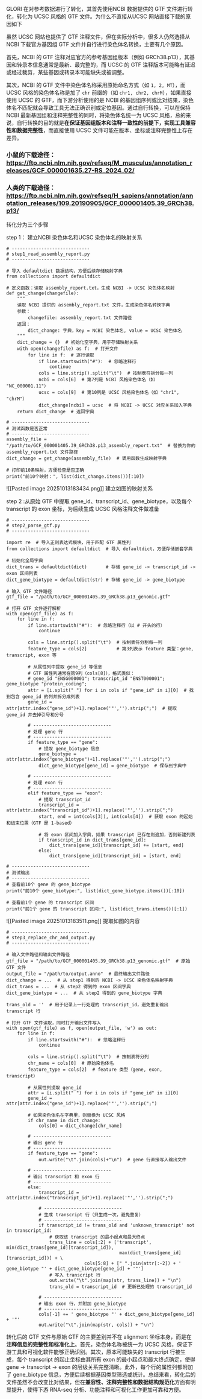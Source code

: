 GLORI 在对参考数据进行了转化，其首先使用NCBI 数据提供的 GTF 文件进行转化，转化为 UCSC 风格的 GTF 文件。为什么不直接从UCSC 网站直接下载的原因如下

虽然 UCSC 网站也提供了 GTF 注释文件，但在实际分析中，很多人仍然选择从 NCBI 下载官方基因组 GTF 文件并自行进行染色体名转换，主要有几个原因。

首先，NCBI 的 GTF 注释对应官方的参考基因组版本（例如 GRCh38.p13），其基因和转录本信息通常是最新、最完整的，而 UCSC 的 GTF 注释版本可能略有延迟或经过裁剪，某些基因或转录本可能缺失或被调整。

其次，NCBI 的 GTF 文件中染色体名称采用原始命名方式（如 `1, 2, MT`），而 UCSC 风格的染色体名称是加了 `chr` 前缀的（如 `chr1, chr2, chrM`），如果直接使用 UCSC 的 GTF，而下游分析使用的是 NCBI 的基因组序列或比对结果，染色体名不匹配就会导致工具无法正确识别或定位基因。通过自行转换，可以在保持 NCBI 最新基因组和注释完整性的同时，将染色体名统一为 UCSC 风格，总的来说，自行转换的目的就是**在保证基因组版本和注释一致性的前提下，实现工具兼容性和数据完整性**，而直接使用 UCSC 文件可能在版本、坐标或注释完整性上存在差异。

### 小鼠的下载途径：https://ftp.ncbi.nlm.nih.gov/refseq/M_musculus/annotation_releases/GCF_000001635.27-RS_2024_02/
### 人类的下载途径：https://ftp.ncbi.nlm.nih.gov/refseq/H_sapiens/annotation/annotation_releases/109.20190905/GCF_000001405.39_GRCh38.p13/


转化分为三个步骤
 
step 1： 建立NCBI 染色体名和UCSC 染色体名的映射关系
```
# -----------------------------
# step1_read_assembly_report.py
# -----------------------------

# 导入 defaultdict 数据结构，方便后续存储映射字典
from collections import defaultdict

# 定义函数：读取 assembly_report.txt，生成 NCBI -> UCSC 染色体名映射
def get_change(changefile):
    """
    读取 NCBI 提供的 assembly_report.txt 文件，生成染色体名转换字典
    参数：
        changefile: assembly_report.txt 文件路径
    返回：
        dict_change: 字典，key = NCBI 染色体名, value = UCSC 染色体名
    """
    dict_change = {}  # 初始化空字典，用于存储映射关系
    with open(changefile) as f:  # 打开文件
        for line in f:  # 逐行读取
            if line.startswith("#"):  # 忽略注释行
                continue
            cols = line.strip().split("\t")  # 按制表符拆分每一列
            ncbi = cols[6]  # 第7列是 NCBI 风格染色体名（如 "NC_000001.11"）
            ucsc = cols[9]  # 第10列是 UCSC 风格染色体名（如 "chr1", "chrM"）
            dict_change[ncbi] = ucsc  # 将 NCBI -> UCSC 对应关系加入字典
    return dict_change  # 返回字典

# -----------------------------
# 测试函数是否正常
# -----------------------------
assembly_file = "/path/to/GCF_000001405.39_GRCh38.p13_assembly_report.txt"  # 替换为你的 assembly_report.txt 文件路径
dict_change = get_change(assembly_file)  # 调用函数生成映射字典

# 打印前10条映射，方便检查是否正确
print("前10个映射：", list(dict_change.items())[:10])
```
![[Pasted image 20251013183434.png]]
建立如图的映射关系


step 2 :从原始 GTF 中提取 gene_id、transcript_id、gene_biotype，以及每个 transcript 的 exon 坐标，为后续生成 UCSC 风格注释文件做准备
```
# -----------------------------
# step2_parse_gtf.py
# -----------------------------

import re  # 导入正则表达式模块，用于匹配 GTF 属性列
from collections import defaultdict  # 导入 defaultdict，方便存储嵌套字典

# 初始化全局字典
dict_trans = defaultdict(dict)       # 存储 gene_id -> transcript_id -> exon 区间列表
dict_gene_biotype = defaultdict(str) # 存储 gene_id -> gene_biotype

# 输入 GTF 文件路径
gtf_file = "/path/to/GCF_000001405.39_GRCh38.p13_genomic.gtf"

# 打开 GTF 文件逐行解析
with open(gtf_file) as f:
    for line in f:
        if line.startswith("#"):  # 忽略注释行（以 # 开头的行）
            continue
        
        cols = line.strip().split("\t")  # 按制表符分割每一列
        feature_type = cols[2]           # 第3列表示 feature 类型：gene, transcript, exon 等

        # 从属性列中提取 gene_id 等信息
        # GTF 属性列通常在第9列（cols[8]），格式类似：
        # gene_id "ENSG000001"; transcript_id "ENST000001"; gene_biotype "protein_coding";
        attr = [i.split(" ") for i in cols if "gene_id" in i][0]  # 找到包含 gene_id 的列并拆分成列表
        gene_id = attr[attr.index("gene_id")+1].replace('"','').strip(";")  # 提取 gene_id 并去掉引号和分号

        # -----------------------------
        # 处理 gene 行
        # -----------------------------
        if feature_type == "gene":
            # 提取 gene_biotype 信息
            gene_biotype = attr[attr.index("gene_biotype")+1].replace('"','').strip(";")
            dict_gene_biotype[gene_id] = gene_biotype  # 保存到字典中

        # -----------------------------
        # 处理 exon 行
        # -----------------------------
        elif feature_type == "exon":
            # 提取 transcript_id
            transcript_id = attr[attr.index("transcript_id")+1].replace('"','').strip(";")
            start, end = int(cols[3]), int(cols[4])  # 获取 exon 的起始和结束位置（GTF 是 1-based）
            
            # 将 exon 区间加入字典，如果 transcript 已存在则追加，否则新建列表
            if transcript_id in dict_trans[gene_id]:
                dict_trans[gene_id][transcript_id] += [start, end]
            else:
                dict_trans[gene_id][transcript_id] = [start, end]

# -----------------------------
# 测试输出
# -----------------------------
# 查看前10个 gene 的 gene_biotype
print("前10个 gene_biotype:", list(dict_gene_biotype.items())[:10])

# 查看前1个 gene 的 transcript 区间
print("前1个 gene 的 transcript 区间:", list(dict_trans.items())[:1])

```

![[Pasted image 20251013183511.png]]
提取如图的内容


```
# -----------------------------
# step3_replace_chr_and_output.py
# -----------------------------

# 输入文件路径和输出文件路径
gtf_file = "/path/to/GCF_000001405.39_GRCh38.p13_genomic.gtf"  # 原始 GTF 文件
output_file = "/path/to/output.anno"  # 最终输出文件路径
dict_change = ...  # 从 step1 得到的 NCBI -> UCSC 染色体名映射字典
dict_trans = ...  # 从 step2 得到的 exon 区间字典
dict_gene_biotype = ...  # 从 step2 得到的 gene_biotype 字典

trans_old = ''  # 用于记录上一行处理的 transcript_id，避免重复输出 transcript 行

# 打开 GTF 文件读取，同时打开输出文件写入
with open(gtf_file) as f, open(output_file, 'w') as out:
    for line in f:
        if line.startswith("#"):  # 忽略注释行
            continue

        cols = line.strip().split("\t")  # 按制表符分列
        chr_name = cols[0]  # 原始染色体名
        feature_type = cols[2]  # feature 类型（gene, exon, transcript）
        
        # 从属性列提取 gene_id
        attr = [i.split(" ") for i in cols if "gene_id" in i][0]
        gene_id = attr[attr.index("gene_id")+1].replace('"','').strip(";")

        # 如果染色体名在字典里，则替换为 UCSC 风格
        if chr_name in dict_change:
            cols[0] = dict_change[chr_name]

        # -----------------------------
        # 输出 gene 行
        # -----------------------------
        if feature_type == "gene":
            out.write("\t".join(cols)+"\n")  # gene 行直接写入输出文件

        # -----------------------------
        # 输出 transcript 和 exon 行
        # -----------------------------
        else:
            transcript_id = attr[attr.index("transcript_id")+1].replace('"','').strip(";")
            
            # -----------------------------
            # 生成 transcript 行（只生成一次，避免重复）
            # -----------------------------
            if transcript_id != trans_old and 'unknown_transcript' not in transcript_id:
                # 获取该 transcript 的最小起点和最大终点
                trans_line = cols[:2] + ['transcript', min(dict_trans[gene_id][transcript_id]),
                                          max(dict_trans[gene_id][transcript_id])] + \
                             cols[5:8] + [" ".join(attr[:-2]) + ' gene_biotype "' + dict_gene_biotype[gene_id] + '"']
                # 写入 transcript 行
                out.write("\t".join(map(str, trans_line)) + "\n")
                trans_old = transcript_id  # 更新已处理的 transcript_id

            # -----------------------------
            # 输出 exon 行，并附加 gene_biotype
            # -----------------------------
            cols[-1] += ' gene_biotype "' + dict_gene_biotype[gene_id] + '"'
            out.write("\t".join(map(str, cols)) + "\n")

```


转化后的 GTF 文件与原始 GTF 的主要差别并不在 alignment 坐标本身，而是在**注释信息的完整性和标准化上**。首先，染色体名称被统一为 UCSC 风格，保证下游工具和可视化软件能够正确识别。其次，原本可能缺失的 transcript 行被生成，每个 transcript 的起止坐标由其所有 exon 的最小起点和最大终点确定，使得 gene → transcript → exon 的层级关系完整清晰。此外，每个行的属性列都附加了 gene_biotype 信息，方便后续根据基因类型筛选或统计。总结来看，转化后的文件虽然不会改变比对结果，但在**兼容性、注释完整性和数据结构规范化**方面有明显提升，使得下游 RNA-seq 分析、功能注释和可视化工作更加可靠和方便。


